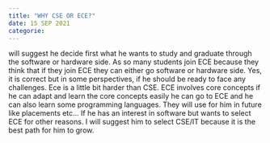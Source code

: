 ```yaml
---
title: "WHY CSE OR ECE?"
date: 15 SEP 2021
categorie:
---
```

 will suggest he decide first what he wants to study and graduate through the software or hardware side. As so many students join ECE because they think that if they join ECE they can either go software or hardware side. Yes, it is correct but in some perspectives, if he should be ready to face any challenges. Ece is a little bit harder than CSE. ECE involves core concepts if he can adapt and learn the core concepts easily he can go to ECE and he can also learn some programming languages. They will use for him in future like placements etc... If he has an interest in software but wants to select ECE for other reasons. I will suggest him to select CSE/IT because it is the best path for him to grow. 
